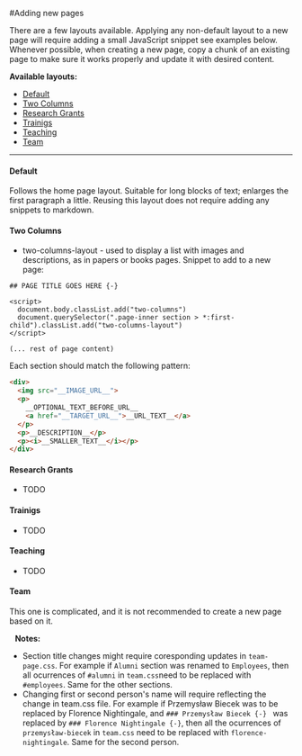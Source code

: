 #Adding new pages

There are a few layouts available. Applying any non-default layout to a new page will require adding a small JavaScript snippet see examples below. Whenever possible, when creating a new page, copy a chunk of an existing page to make sure it works properly and update it with desired content. 

**Available layouts:**

* [Default](#default)
* [Two Columns](#two-columns)
* [Research Grants](#research-grants)
* [Trainigs](#trainigs)
* [Teaching](#teaching)
* [Team](#Team)

___

#### Default

Follows the home page layout. Suitable for long blocks of text; enlarges the first paragraph a little. 
  Reusing this layout does not require adding any snippets to markdown.

#### Two Columns

- two-columns-layout - used to display a list with images and descriptions, as in papers or books pages.
Snippet to add to a new page:
```mdxjs
## PAGE TITLE GOES HERE {-}

<script>
  document.body.classList.add("two-columns")
  document.querySelector(".page-inner section > *:first-child").classList.add("two-columns-layout")
</script>

(... rest of page content)
```
Each section should match the following pattern:

```html
<div>
  <img src="__IMAGE_URL__">
  <p>
    __OPTIONAL_TEXT_BEFORE_URL__
    <a href="__TARGET_URL__">__URL_TEXT__</a>
  </p>
  <p>__DESCRIPTION__</p>
  <p><i>__SMALLER_TEXT__</i></p>
</div>
```
#### Research Grants
- TODO
#### Trainigs
- TODO
#### Teaching
- TODO

#### Team
This one is complicated, and it is not recommended to create a new page based on it. 

**&nbsp;&nbsp;&nbsp;Notes:** 
   - Section title changes might require coresponding updates in `team-page.css`. For example if `Alumni` section was renamed to `Employees`, then all ocurrences of `#alumni` in `team.css`need to be replaced with `#employees`. Same for the other sections.
   - Changing first or second person's name will require reflecting the change in team.css file. For example if Przemysław Biecek was to be replaced by Florence Nightingale, and `### Przemysław Biecek {-}
      ` was replaced by `### Florence Nightingale {-}`, then all the ocurrences of `przemysław-biecek` in `team.css`
      need to be replaced with `florence-nightingale`. Same for the second person. 

